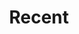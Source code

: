 ---
layout: home
title: "Recent"
tags: [Jekyll, theme, responsive, blog, template]
image:
  feature: rsz_denim_texture.jpg
---